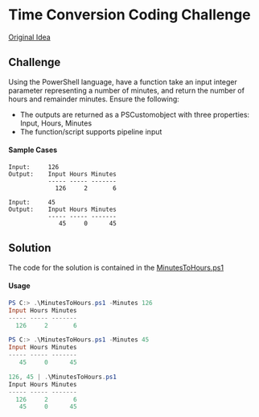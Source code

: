 # Time Conversion Coding Challenge
[Original Idea](https://coderbyte.com/editor/guest:Time%20Convert:Python)

## Challenge
Using the PowerShell language, have a function take an input integer parameter representing a number of minutes, and return
the number of hours and remainder minutes. Ensure the following:
* The outputs are returned as a PSCustomobject with three properties: Input, Hours, Minutes
* The function/script supports pipeline input

#### Sample Cases
```
Input:     126
Output:    Input Hours Minutes
           ----- ----- -------
             126     2       6
             
Input:     45
Output:    Input Hours Minutes
           ----- ----- -------
              45     0      45
```

## Solution
The code for the solution is contained in the [MinutesToHours.ps1](MinutesToHours.ps1)

#### Usage
```PowerShell
PS C:> .\MinutesToHours.ps1 -Minutes 126
Input Hours Minutes
----- ----- -------
  126     2       6
```

```PowerShell
PS C:> .\MinutesToHours.ps1 -Minutes 45
Input Hours Minutes
----- ----- -------
   45     0      45
```

```PowerShell
126, 45 | .\MinutesToHours.ps1
Input Hours Minutes
----- ----- -------
  126     2       6
   45     0      45
```
